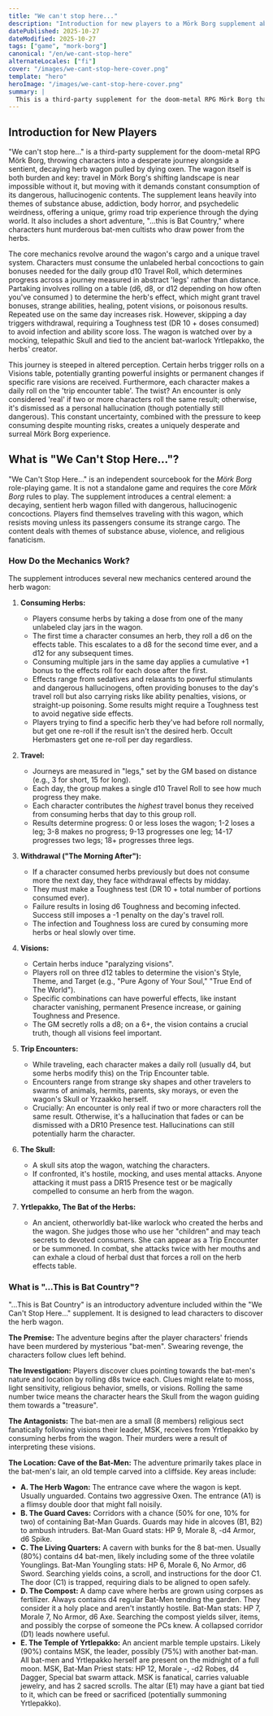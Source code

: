 ```yaml
---
title: "We can't stop here..."
description: "Introduction for new players to a Mörk Borg supplement about a cursed herb wagon, risky travel, and hallucinated encounters."
datePublished: 2025-10-27
dateModified: 2025-10-27
tags: ["game", "mork-borg"]
canonical: "/en/we-cant-stop-here"
alternateLocales: ["fi"]
cover: "/images/we-cant-stop-here-cover.png"
template: "hero"
heroImage: "/images/we-cant-stop-here-cover.png"
summary: |
  This is a third-party supplement for the doom-metal RPG Mörk Borg that forces players into a grimy, psychedelic road trip. The centerpiece is a sentient, decaying wagon full of dangerous, hallucinogenic herbs.
---
```


## Introduction for New Players
"We can't stop here..." is a third-party supplement for the doom-metal RPG Mörk Borg, throwing characters into a desperate journey alongside a sentient, decaying herb wagon pulled by dying oxen. The wagon itself is both burden and key: travel in Mörk Borg's shifting landscape is near impossible without it, but moving with it demands constant consumption of its dangerous, hallucinogenic contents. The supplement leans heavily into themes of substance abuse, addiction, body horror, and psychedelic weirdness, offering a unique, grimy road trip experience through the dying world. It also includes a short adventure, "...this is Bat Country," where characters hunt murderous bat-men cultists who draw power from the herbs.

The core mechanics revolve around the wagon's cargo and a unique travel system. Characters must consume the unlabeled herbal concoctions to gain bonuses needed for the daily group d10 Travel Roll, which determines progress across a journey measured in abstract 'legs' rather than distance. Partaking involves rolling on a table (d6, d8, or d12 depending on how often you've consumed ) to determine the herb's effect, which might grant travel bonuses, strange abilities, healing, potent visions, or poisonous results. Repeated use on the same day increases risk. However, skipping a day triggers withdrawal, requiring a Toughness test (DR 10 + doses consumed) to avoid infection and ability score loss. The wagon is watched over by a mocking, telepathic Skull and tied to the ancient bat-warlock Yrtlepakko, the herbs' creator.

This journey is steeped in altered perception. Certain herbs trigger rolls on a Visions table, potentially granting powerful insights or permanent changes if specific rare visions are received. Furthermore, each character makes a daily roll on the 'trip encounter table'. The twist? An encounter is only considered 'real' if two or more characters roll the same result; otherwise, it's dismissed as a personal hallucination (though potentially still dangerous). This constant uncertainty, combined with the pressure to keep consuming despite mounting risks, creates a uniquely desperate and surreal Mörk Borg experience.

## What is "We Can't Stop Here..."?

"We Can't Stop Here..." is an independent sourcebook for the *Mörk Borg* role-playing game. It is not a standalone game and requires the core *Mörk Borg* rules to play. The supplement introduces a central element: a decaying, sentient herb wagon filled with dangerous, hallucinogenic concoctions. Players find themselves traveling with this wagon, which resists moving unless its passengers consume its strange cargo. The content deals with themes of substance abuse, violence, and religious fanaticism.

### How Do the Mechanics Work?

The supplement introduces several new mechanics centered around the herb wagon:

1.  **Consuming Herbs:**
    * Players consume herbs by taking a dose from one of the many unlabeled clay jars in the wagon.
    * The first time a character consumes an herb, they roll a d6 on the effects table. This escalates to a d8 for the second time ever, and a d12 for any subsequent times.
    * Consuming multiple jars in the same day applies a cumulative +1 bonus to the effects roll for each dose after the first.
    * Effects range from sedatives and relaxants to powerful stimulants and dangerous hallucinogens, often providing bonuses to the day's travel roll but also carrying risks like ability penalties, visions, or straight-up poisoning. Some results might require a Toughness test to avoid negative side effects.
    * Players trying to find a specific herb they've had before roll normally, but get one re-roll if the result isn't the desired herb. Occult Herbmasters get one re-roll per day regardless.

2.  **Travel:**
    * Journeys are measured in "legs," set by the GM based on distance (e.g., 3 for short, 15 for long).
    * Each day, the group makes a single d10 Travel Roll to see how much progress they make.
    * Each character contributes the *highest* travel bonus they received from consuming herbs that day to this group roll.
    * Results determine progress: 0 or less loses the wagon; 1-2 loses a leg; 3-8 makes no progress; 9-13 progresses one leg; 14-17 progresses two legs; 18+ progresses three legs.

3.  **Withdrawal ("The Morning After"):**
    * If a character consumed herbs previously but does not consume more the next day, they face withdrawal effects by midday.
    * They must make a Toughness test (DR 10 + total number of portions consumed ever).
    * Failure results in losing d6 Toughness and becoming infected. Success still imposes a -1 penalty on the day's travel roll.
    * The infection and Toughness loss are cured by consuming more herbs or heal slowly over time.

4.  **Visions:**
    * Certain herbs induce "paralyzing visions".
    * Players roll on three d12 tables to determine the vision's Style, Theme, and Target (e.g., "Pure Agony of Your Soul," "True End of The World").
    * Specific combinations can have powerful effects, like instant character vanishing, permanent Presence increase, or gaining Toughness and Presence.
    * The GM secretly rolls a d8; on a 6+, the vision contains a crucial truth, though all visions feel important.

5.  **Trip Encounters:**
    * While traveling, each character makes a daily roll (usually d4, but some herbs modify this) on the Trip Encounter table.
    * Encounters range from strange sky shapes and other travelers to swarms of animals, hermits, parents, sky morays, or even the wagon's Skull or Yrzaakko herself.
    * Crucially: An encounter is only real if two or more characters roll the same result. Otherwise, it's a hallucination that fades or can be dismissed with a DR10 Presence test. Hallucinations can still potentially harm the character.

6.  **The Skull:**
    * A skull sits atop the wagon, watching the characters.
    * If confronted, it's hostile, mocking, and uses mental attacks. Anyone attacking it must pass a DR15 Presence test or be magically compelled to consume an herb from the wagon.

7.  **Yrtlepakko, The Bat of the Herbs:**
    * An ancient, otherworldly bat-like warlock who created the herbs and the wagon. She judges those who use her "children" and may teach secrets to devoted consumers. She can appear as a Trip Encounter or be summoned. In combat, she attacks twice with her mouths and can exhale a cloud of herbal dust that forces a roll on the herb effects table.

### What is "...This is Bat Country"?

"...This is Bat Country" is an introductory adventure included within the "We Can't Stop Here..." supplement. It is designed to lead characters to discover the herb wagon.

**The Premise:**
The adventure begins after the player characters' friends have been murdered by mysterious "bat-men". Swearing revenge, the characters follow clues left behind.

**The Investigation:**
Players discover clues pointing towards the bat-men's nature and location by rolling d8s twice each. Clues might relate to moss, light sensitivity, religious behavior, smells, or visions. Rolling the same number twice means the character hears the Skull from the wagon guiding them towards a "treasure".

**The Antagonists:**
The bat-men are a small (8 members) religious sect fanatically following visions their leader, MSK, receives from Yrtlepakko by consuming herbs from the wagon. Their murders were a result of interpreting these visions.

**The Location: Cave of the Bat-Men:**
The adventure primarily takes place in the bat-men's lair, an old temple carved into a cliffside. Key areas include:

* **A. The Herb Wagon:** The entrance cave where the wagon is kept. Usually unguarded. Contains two aggressive Oxen. The entrance (A1) is a flimsy double door that might fall noisily.
* **B. The Guard Caves:** Corridors with a chance (50% for one, 10% for two) of containing Bat-Man Guards. Guards may hide in alcoves (B1, B2) to ambush intruders. Bat-Man Guard stats: HP 9, Morale 8, -d4 Armor, d6 Spike.
* **C. The Living Quarters:** A cavern with bunks for the 8 bat-men. Usually (80%) contains d4 bat-men, likely including some of the three volatile Younglings. Bat-Man Youngling stats: HP 6, Morale 6, No Armor, d6 Sword. Searching yields coins, a scroll, and instructions for the door C1. The door (C1) is trapped, requiring dials to be aligned to open safely.
* **D. The Compost:** A damp cave where herbs are grown using corpses as fertilizer. Always contains d4 regular Bat-Men tending the garden. They consider it a holy place and aren't instantly hostile. Bat-Man stats: HP 7, Morale 7, No Armor, d6 Axe. Searching the compost yields silver, items, and possibly the corpse of someone the PCs knew. A collapsed corridor (D1) leads nowhere useful.
* **E. The Temple of Yrtlepakko:** An ancient marble temple upstairs. Likely (90%) contains MSK, the leader, possibly (75%) with another bat-man. All bat-men and Yrtlepakko herself are present on the midnight of a full moon. MSK, Bat-Man Priest stats: HP 12, Morale -, -d2 Robes, d4 Dagger, Special bat swarm attack. MSK is fanatical, carries valuable jewelry, and has 2 sacred scrolls. The altar (E1) may have a giant bat tied to it, which can be freed or sacrificed (potentially summoning Yrtlepakko).